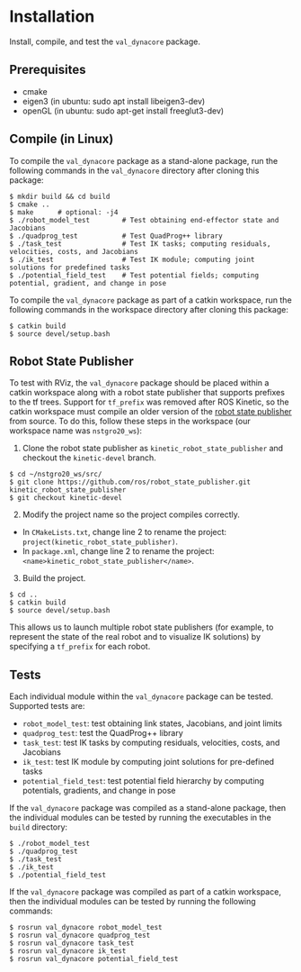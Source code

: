# Installation

Install, compile, and test the `val_dynacore` package.



## Prerequisites
- cmake
- eigen3 (in ubuntu: sudo apt install libeigen3-dev)
- openGL (in ubuntu: sudo apt-get install freeglut3-dev)



## Compile (in Linux)
To compile the `val_dynacore` package as a stand-alone package, run the following commands in the `val_dynacore` directory after cloning this package:
```
$ mkdir build && cd build
$ cmake ..
$ make		# optional: -j4
$ ./robot_model_test		# Test obtaining end-effector state and Jacobians
$ ./quadprog_test			# Test QuadProg++ library
$ ./task_test				# Test IK tasks; computing residuals, velocities, costs, and Jacobians
$ ./ik_test 				# Test IK module; computing joint solutions for predefined tasks
$ ./potential_field_test	# Test potential fields; computing potential, gradient, and change in pose
```

To compile the `val_dynacore` package as part of a catkin workspace, run the following commands in the workspace directory after cloning this package:
```
$ catkin build
$ source devel/setup.bash
```



## Robot State Publisher
To test with RViz, the `val_dynacore` package should be placed within a catkin workspace along with a robot state publisher that supports prefixes to the tf trees.  Support for `tf_prefix` was removed after ROS Kinetic, so the catkin workspace must compile an older version of the [robot state publisher](https://github.com/ros/robot_state_publisher) from source.  To do this, follow these steps in the workspace (our workspace name was `nstgro20_ws`):
1. Clone the robot state publisher as `kinetic_robot_state_publisher` and checkout the `kinetic-devel` branch.
```
$ cd ~/nstgro20_ws/src/
$ git clone https://github.com/ros/robot_state_publisher.git kinetic_robot_state_publisher
$ git checkout kinetic-devel
```
2. Modify the project name so the project compiles correctly.
- In `CMakeLists.txt`, change line 2 to rename the project: `project(kinetic_robot_state_publisher)`.
- In `package.xml`, change line 2 to rename the project: `<name>kinetic_robot_state_publisher</name>`.

3. Build the project.
```
$ cd ..
$ catkin build
$ source devel/setup.bash
```

This allows us to launch multiple robot state publishers (for example, to represent the state of the real robot and to visualize IK solutions) by specifying a `tf_prefix` for each robot.



## Tests
Each individual module within the `val_dynacore` package can be tested.  Supported tests are:
- `robot_model_test`: test obtaining link states, Jacobians, and joint limits
- `quadprog_test`: test the QuadProg++ library
- `task_test`: test IK tasks by computing residuals, velocities, costs, and Jacobians
- `ik_test`: test IK module by computing joint solutions for pre-defined tasks
- `potential_field_test`: test potential field hierarchy by computing potentials, gradients, and change in pose

If the `val_dynacore` package was compiled as a stand-alone package, then the individual modules can be tested by running the executables in the `build` directory:
```
$ ./robot_model_test
$ ./quadprog_test
$ ./task_test
$ ./ik_test
$ ./potential_field_test
```

If the `val_dynacore` package was compiled as part of a catkin workspace, then the individual modules can be tested by running the following commands:
```
$ rosrun val_dynacore robot_model_test
$ rosrun val_dynacore quadprog_test
$ rosrun val_dynacore task_test
$ rosrun val_dynacore ik_test
$ rosrun val_dynacore potential_field_test
```
